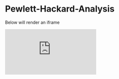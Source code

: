 # Pewlett-Hackard-Analysis


<p>Below will render an iframe</p>
<div class="iframe-container">
<iframe frameborder="0" src="https://www.youtube.com/embed/qkcx0kf6jME"></iframe>
</div>
